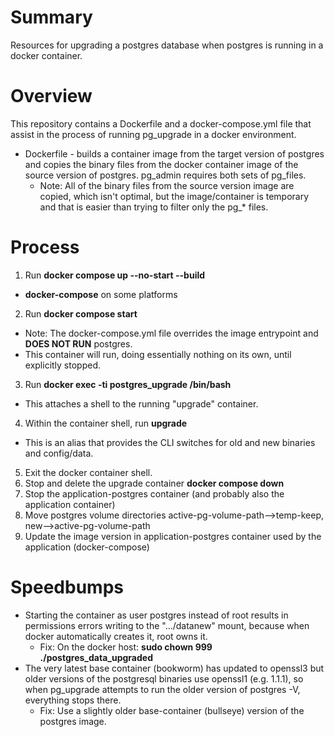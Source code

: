 # Summary
Resources for upgrading a postgres database when postgres is running in a docker container.

# Overview
This repository contains a Dockerfile and a docker-compose.yml file that
assist in the process of running pg_upgrade in a docker environment.
* Dockerfile - builds a container image from the target version of postgres
and copies the binary files from the docker container image of the source 
version of postgres.  pg_admin requires both sets of pg_files.
  * Note: All of the binary files from the source version image are copied,
  which isn't optimal, but the image/container is temporary and that is
  easier than trying to filter only the pg_* files.

# Process
1. Run **docker compose up --no-start --build**
  * **docker-compose** on some platforms
2. Run **docker compose start**
  * Note: The docker-compose.yml file overrides the image entrypoint and **DOES NOT RUN** postgres.
  * This container will run, doing essentially nothing on its own, until explicitly stopped.
3. Run **docker exec -ti postgres_upgrade /bin/bash**
  * This attaches a shell to the running "upgrade" container.
4. Within the container shell, run **upgrade**
  * This is an alias that provides the CLI switches for old and new binaries and config/data.
5. Exit the docker container shell.
6. Stop and delete the upgrade container **docker compose down**
7. Stop the application-postgres container (and probably also the application container)
8. Move postgres volume directories active-pg-volume-path-->temp-keep, new-->active-pg-volume-path
9. Update the image version in application-postgres container used by the application (docker-compose)

# Speedbumps
* Starting the container as user postgres instead of root results in permissions errors
writing to the ".../datanew" mount, because when docker automatically creates it, root owns it.
  * Fix: On the docker host: **sudo chown 999 ./postgres_data_upgraded**
* The very latest base container (bookworm) has updated to openssl3 but older versions of the
postgresql binaries use openssl1 (e.g. 1.1.1), so when pg_upgrade attempts to run the older
version of postgres -V, everything stops there.
  * Fix: Use a slightly older base-container (bullseye) version of the postgres image.
